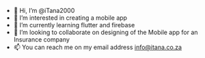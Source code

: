- 👋 Hi, I’m @iTana2000
- 👀 I’m interested in creating a mobile app
- 🌱 I’m currently learning flutter and firebase
- 💞️ I’m looking to collaborate on designing of the Mobile app for an Insurance company
- 📫 You can reach me on my email address info@itana.co.za

<!---
iTana2000/iTana2000 is a ✨ special ✨ repository because its `README.md` (this file) appears on your GitHub profile.
You can click the Preview link to take a look at your changes.
--->
